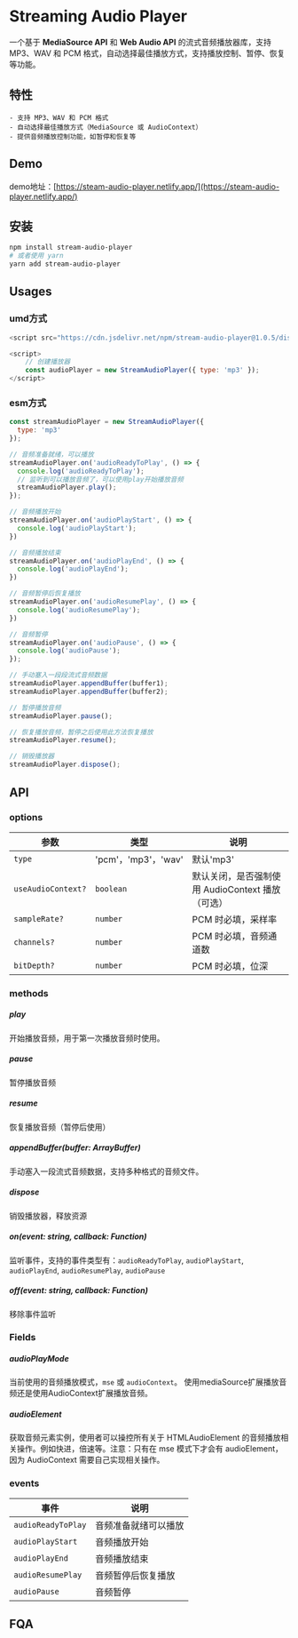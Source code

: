 # Streaming Audio Player

一个基于 **MediaSource API** 和 **Web Audio API** 的流式音频播放器库，支持 MP3、WAV 和 PCM 格式，自动选择最佳播放方式，支持播放控制、暂停、恢复 等功能。

## 特性
    - 支持 MP3、WAV 和 PCM 格式
    - 自动选择最佳播放方式（MediaSource 或 AudioContext）
    - 提供音频播放控制功能，如暂停和恢复等

## Demo
demo地址：[https://steam-audio-player.netlify.app/](https://steam-audio-player.netlify.app/)

## 安装

```bash
npm install stream-audio-player
# 或者使用 yarn
yarn add stream-audio-player

```

## Usages

### umd方式

```js
<script src="https://cdn.jsdelivr.net/npm/stream-audio-player@1.0.5/dist/umd/index.min.js"></script>

<script>
    // 创建播放器
    const audioPlayer = new StreamAudioPlayer({ type: 'mp3' });
</script>
```

### esm方式
```js
const streamAudioPlayer = new StreamAudioPlayer({
  type: 'mp3'
});

// 音频准备就绪，可以播放
streamAudioPlayer.on('audioReadyToPlay', () => {
  console.log('audioReadyToPlay');
  // 监听到可以播放音频了，可以使用play开始播放音频
  streamAudioPlayer.play();
});

// 音频播放开始
streamAudioPlayer.on('audioPlayStart', () => {
  console.log('audioPlayStart');
})

// 音频播放结束
streamAudioPlayer.on('audioPlayEnd', () => {
  console.log('audioPlayEnd');
})

// 音频暂停后恢复播放
streamAudioPlayer.on('audioResumePlay', () => {
  console.log('audioResumePlay');
})

// 音频暂停
streamAudioPlayer.on('audioPause', () => {
  console.log('audioPause');
});

// 手动塞入一段段流式音频数据
streamAudioPlayer.appendBuffer(buffer1);
streamAudioPlayer.appendBuffer(buffer2);

// 暂停播放音频
streamAudioPlayer.pause();

// 恢复播放音频，暂停之后使用此方法恢复播放
streamAudioPlayer.resume();

// 销毁播放器
streamAudioPlayer.dispose();
```

## API


### options
| 参数                 | 类型        | 说明                         |
| ------------------ | --------- | -------------------------- |
| `type`             | 'pcm'，'mp3'，'wav'    | 默认'mp3'                      
| `useAudioContext?` | `boolean` | 默认关闭，是否强制使用 AudioContext 播放（可选） | 
| `sampleRate?`      | `number`  | PCM 时必填，采样率                |  
| `channels?`        | `number`  | PCM 时必填，音频通道数              |  
| `bitDepth?`        | `number`  | PCM 时必填，位深                 |   

### methods

##### play
开始播放音频，用于第一次播放音频时使用。

##### pause
暂停播放音频

##### resume
恢复播放音频（暂停后使用）

##### appendBuffer(buffer: ArrayBuffer)
手动塞入一段流式音频数据，支持多种格式的音频文件。

##### dispose
销毁播放器，释放资源

##### on(event: string, callback: Function)
监听事件，支持的事件类型有：`audioReadyToPlay`, `audioPlayStart`, `audioPlayEnd`, `audioResumePlay`, `audioPause`

##### off(event: string, callback: Function)
移除事件监听

### Fields

##### audioPlayMode
当前使用的音频播放模式，`mse` 或 `audioContext`。
使用mediaSource扩展播放音频还是使用AudioContext扩展播放音频。

##### audioElement
获取音频元素实例，使用者可以操控所有关于 HTMLAudioElement 的音频播放相关操作。例如快进，倍速等。注意：只有在 mse 模式下才会有 audioElement，因为 AudioContext 需要自己实现相关操作。

### events
| 事件                   | 说明             |
| -------------------- | -------------- |
| `audioReadyToPlay`   | 音频准备就绪可以播放     |
| `audioPlayStart`     | 音频播放开始     |
| `audioPlayEnd`       | 音频播放结束     |
| `audioResumePlay`    | 音频暂停后恢复播放 |
| `audioPause`         | 音频暂停         |


## FQA
 